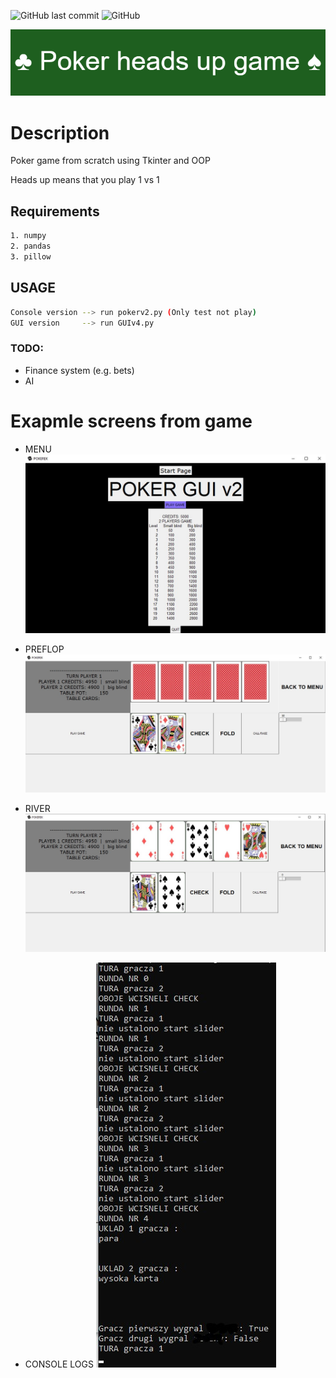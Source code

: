 ![GitHub last commit](https://img.shields.io/github/last-commit/DFGANDP/Poker-Python-GUI)  ![GitHub](https://img.shields.io/github/license/DFGANDP/Poker-Python-GUI)


![This is an image](./images/Banner.png)

# Description
Poker game from scratch using Tkinter and OOP

Heads up means that you play 1 vs 1

## Requirements

```bash
1. numpy
2. pandas
3. pillow
```
## USAGE

```bash
Console version --> run pokerv2.py (Only test not play)
GUI version     --> run GUIv4.py
```

### TODO:
* Finance system (e.g. bets)
* AI

# Exapmle screens from game
* MENU
![Menu](./images/menu.jpg)

* PREFLOP
![PREFLOP](./images/game_preflop.jpg)

* RIVER
![RIVER](./images/game_river.jpg)

* CONSOLE LOGS
![consol](./images/game_console.jpg)
